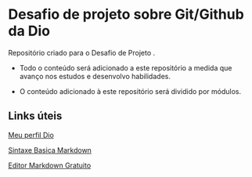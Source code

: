 # Desafio de projeto sobre Git/Github da Dio

Repositório criado para o Desafio de Projeto .



- Todo o conteúdo será adicionado a este repositório a medida que avanço nos estudos e desenvolvo habilidades.

- O conteúdo adicionado à este repositório será dividido por módulos. 



## Links úteis

[ Meu perfil Dio ]( https://web.dio.me/users/gabrieldiniz3d )

[ Sintaxe Basica Markdown ]( https://www.markdownguide.org/basic-syntax/ )

[ Editor Markdown Gratuito ]( https://wereturtle.github.io/ghostwriter/download.html#windows )

